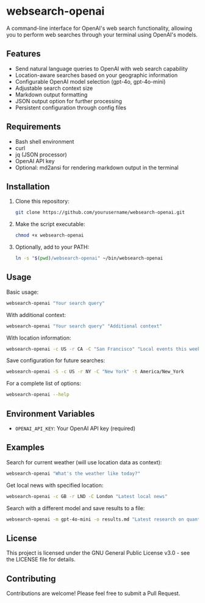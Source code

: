 # websearch-openai

A command-line interface for OpenAI's web search functionality, allowing you to perform web searches through your terminal using OpenAI's models.

## Features

- Send natural language queries to OpenAI with web search capability
- Location-aware searches based on your geographic information
- Configurable OpenAI model selection (gpt-4o, gpt-4o-mini)
- Adjustable search context size
- Markdown output formatting
- JSON output option for further processing
- Persistent configuration through config files

## Requirements

- Bash shell environment
- curl
- jq (JSON processor)
- OpenAI API key
- Optional: md2ansi for rendering markdown output in the terminal

## Installation

1. Clone this repository:
   ```bash
   git clone https://github.com/yourusername/websearch-openai.git
   ```

2. Make the script executable:
   ```bash
   chmod +x websearch-openai
   ```

3. Optionally, add to your PATH:
   ```bash
   ln -s "$(pwd)/websearch-openai" ~/bin/websearch-openai
   ```

## Usage

Basic usage:

```bash
websearch-openai "Your search query"
```

With additional context:

```bash
websearch-openai "Your search query" "Additional context"
```

With location information:

```bash
websearch-openai -c US -r CA -C "San Francisco" "Local events this weekend"
```

Save configuration for future searches:

```bash
websearch-openai -S -c US -r NY -C "New York" -t America/New_York
```

For a complete list of options:

```bash
websearch-openai --help
```

## Environment Variables

- `OPENAI_API_KEY`: Your OpenAI API key (required)

## Examples

Search for current weather (will use location data as context):

```bash
websearch-openai "What's the weather like today?"
```

Get local news with specified location:

```bash
websearch-openai -c GB -r LND -C London "Latest local news"
```

Search with a different model and save results to a file:

```bash
websearch-openai -m gpt-4o-mini -o results.md "Latest research on quantum computing"
```

## License

This project is licensed under the GNU General Public License v3.0 - see the LICENSE file for details.

## Contributing

Contributions are welcome! Please feel free to submit a Pull Request.

